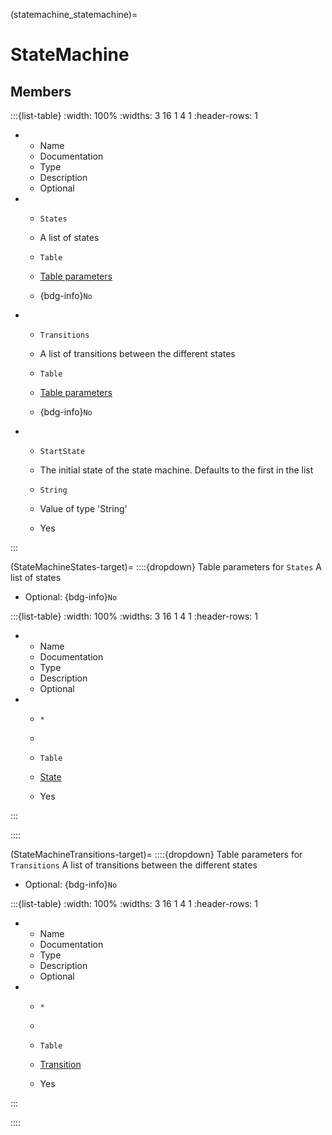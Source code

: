 



(statemachine_statemachine)=
# StateMachine




## Members


:::{list-table}
:width: 100%
:widths: 3 16 1 4 1
:header-rows: 1
*   - Name
    - Documentation
    - Type
    - Description
    - Optional

*   - `States`
    - A list of states
    - `Table`
    
    -   [Table parameters](#StateMachineStates-target) 
    
    - {bdg-info}`No`
    
*   - `Transitions`
    - A list of transitions between the different states
    - `Table`
    
    -   [Table parameters](#StateMachineTransitions-target) 
    
    - {bdg-info}`No`
    
*   - `StartState`
    - The initial state of the state machine. Defaults to the first in the list
    - `String`
    
    - Value of type 'String' 
    
    - Yes
    
:::







(StateMachineStates-target)=
::::{dropdown} Table parameters for `States`
A list of states


* Optional: {bdg-info}`No`


:::{list-table}
:width: 100%
:widths: 3 16 1 4 1
:header-rows: 1
*   - Name
    - Documentation
    - Type
    - Description
    - Optional

*   - `*`
    - 
    - `Table`
    
    - [State](#statemachine_state)
    
    - Yes
    
:::



::::




(StateMachineTransitions-target)=
::::{dropdown} Table parameters for `Transitions`
A list of transitions between the different states


* Optional: {bdg-info}`No`


:::{list-table}
:width: 100%
:widths: 3 16 1 4 1
:header-rows: 1
*   - Name
    - Documentation
    - Type
    - Description
    - Optional

*   - `*`
    - 
    - `Table`
    
    - [Transition](#statemachine_transition)
    
    - Yes
    
:::



::::





